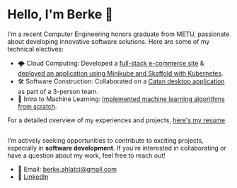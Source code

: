# Hello, I'm Berke 👋

I'm a recent Computer Engineering honors graduate from METU, passionate about developing innovative software solutions. Here are some of my technical electives:

- 🌩️ Cloud Computing: Developed a [full-stack e-commerce site](https://github.com/berke-a/ecommerce-website) & [deployed an application using Minikube and Skaffold with Kubernetes](https://github.com/berke-a/metu-ceng/blob/main/ceng495/CENG%20495%20HW2%20Berke%20Sina%20Ahlatci.pdf).
- 🛠️ Software Construction: Collaborated on a [Catan desktop application](https://github.com/berke-a/HexaLands) as part of a 3-person team.
- 🤖 Intro to Machine Learning: [Implemented machine learning algorithms from scratch](https://github.com/berke-a/metu-ceng/tree/main/ceng499).

For a detailed overview of my experiences and projects, [here's my resume](https://github.com/berke-a/berke-a/files/14116199/Berke_Ahlatci_CV.pdf).
##
I'm actively seeking opportunities to contribute to exciting projects, especially in **software development**. If you're interested in collaborating or have a question about my work, feel free to reach out!
- 📧 Email: [berke.ahlatci@gmail.com](mailto:berke.ahlatci@gmail.com)
- 🔗 [LinkedIn](https://www.linkedin.com/in/berkeahlatci/)

<!---
berke-a/berke-a is a ✨ special ✨ repository because its `README.md` (this file) appears on your GitHub profile.
You can click the Preview link to take a look at your changes.
--->
